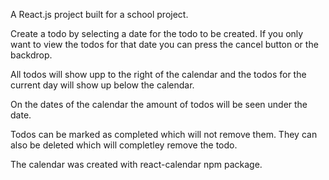 A React.js project built for a school project.

Create a todo by selecting a date for the todo to be created. If you only want to view the todos for that date you can press the cancel button or the backdrop. 

All todos will show upp to the right of the calendar and the todos for the current day will show up below the calendar.

On the dates of the calendar the amount of todos will be seen under the date.

Todos can be marked as completed which will not remove them. They can also be deleted which will completley remove the todo.

The calendar was created with react-calendar npm package. 

